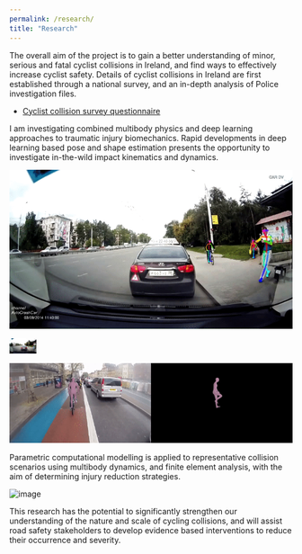 ```yaml
---
permalink: /research/
title: "Research"
---
```



The overall aim of the project is to gain a better understanding of minor, serious and fatal cyclist collisions in Ireland, and find ways to effectively increase cyclist safety. Details of cyclist collisions in Ireland are first established through a national survey, and an in-depth analysis of Police investigation files.

- [Cyclist collision survey questionnaire](https://drive.google.com/file/d/1BccQ-QF-NfwIx27Dy9hZv3fSVpXt5DsH/view?usp=sharing)

I am investigating combined multibody physics and deep learning approaches to traumatic injury biomechanics. Rapid developments in deep learning based pose and shape estimation presents the opportunity to investigate in-the-wild impact kinematics and dynamics. 

![image](/assets/images/pitchover-openpose.gif)

<img src="/assets/images/pitchover-openpose.gif" width="48">

![image](/assets/images/skidonwetroad-vibe.gif)


Parametric computational modelling is applied to representative collision scenarios using multibody dynamics, and finite element analysis, with the aim of determining injury reduction strategies. 

![image](/assets/images/MADYMO-Cyclist.gif)

This research has the potential to significantly strengthen our understanding of the nature and scale of cycling collisions, and will assist road safety stakeholders to develop evidence based interventions to reduce their occurrence and severity.



